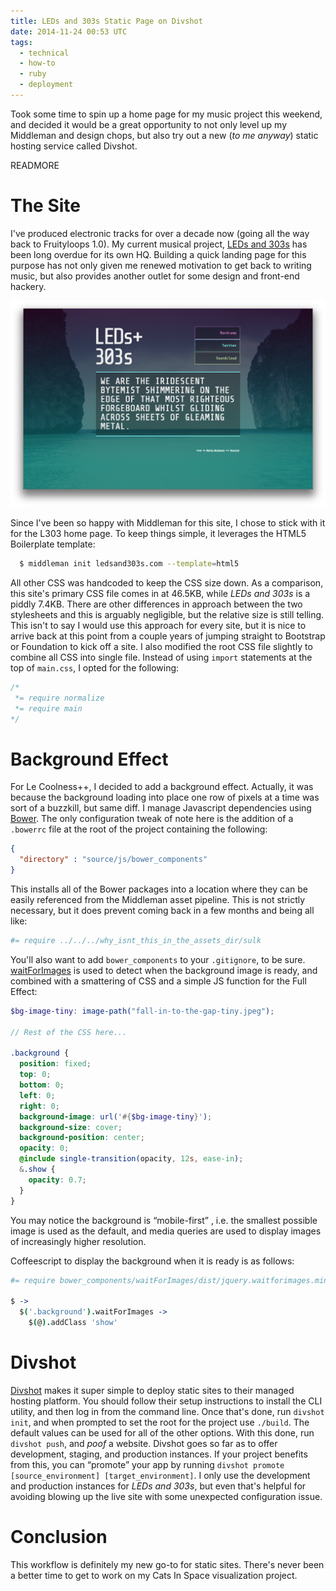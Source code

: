 ```yaml
---
title: LEDs and 303s Static Page on Divshot
date: 2014-11-24 00:53 UTC
tags:
  - technical
  - how-to
  - ruby
  - deployment
---
```


Took some time to spin up a home page for my music project this weekend, and decided it would be a great opportunity to not only level up my Middleman and design chops, but also try out a new (*to me anyway*) static hosting service called Divshot.

READMORE

# The Site

I&apos;ve produced electronic tracks for over a decade now (going all the way back to Fruityloops 1.0). My current musical project, [LEDs and 303s](http://www.ledsand303s.com) has been long overdue for its own HQ. Building a quick landing page for this purpose has not only given me renewed motivation to get back to writing music, but also provides another outlet for some design and front-end hackery.

<a href="http://www.ledsand303s.com"><img alt="LEDs and 303s Home Page" src="/images/ledshome.png" /></a>

Since I&apos;ve been so happy with Middleman for this site, I chose to stick with it for the L303 home page. To keep things simple, it leverages the HTML5 Boilerplate template:

```bash
  $ middleman init ledsand303s.com --template=html5
```

All other CSS was handcoded to keep the CSS size down. As a comparison, this site&apos;s primary CSS file comes in at 46.5KB, while *LEDs and 303s* is a piddly 7.4KB. There are other differences in approach between the two stylesheets and this is arguably negligible, but the relative size is still telling. This isn&apos;t to say I would use this approach for every site, but it is nice to arrive back at this point from a couple years of jumping straight to Bootstrap or Foundation to kick off a site. I also modified the root CSS file slightly to combine all CSS into single file. Instead of using `import` statements at the top of `main.css`, I opted for the following:

```scss
/*
 *= require normalize
 *= require main
*/
```

# Background Effect
For Le Coolness++, I decided to add a background effect. Actually, it was because the background loading into place one row of pixels at a time was sort of a buzzkill, but same diff. I manage Javascript dependencies using [Bower](http://bower.io/). The only configuration tweak of note here is the addition of a `.bowerrc` file at the root of the project containing the following:

```json
{
  "directory" : "source/js/bower_components"
}
```

This installs all of the Bower packages into a location where they can be easily referenced from the Middleman asset pipeline. This is not strictly necessary, but it does prevent coming back in a few months and being all like:

```coffee
#= require ../../../why_isnt_this_in_the_assets_dir/sulk
```

You&apos;ll also want to add `bower_components` to your `.gitignore`, to be sure. [waitForImages](https://github.com/alexanderdickson/waitForImages) is used to detect when the background image is ready, and combined with a smattering of CSS and a simple JS function for the Full Effect:

```scss
$bg-image-tiny: image-path("fall-in-to-the-gap-tiny.jpeg");

// Rest of the CSS here...

.background {
  position: fixed;
  top: 0;
  bottom: 0;
  left: 0;
  right: 0;
  background-image: url('#{$bg-image-tiny}');
  background-size: cover;
  background-position: center;
  opacity: 0;
  @include single-transition(opacity, 12s, ease-in);
  &.show {
    opacity: 0.7;
  }
}
```

You may notice the background is &#8220;mobile-first&#8221; , i.e. the smallest possible image is used as the default, and media queries are used to display images of increasingly higher resolution.

Coffeescript to display the background when it is ready is as follows:

```coffee
#= require bower_components/waitForImages/dist/jquery.waitforimages.min

$ ->
  $('.background').waitForImages ->
    $(@).addClass 'show'
```

# Divshot
[Divshot](https://divshot.com/) makes it super simple to deploy static sites to their managed hosting platform. You should follow their setup instructions to install the CLI utility, and then log in from the command line. Once that&apos;s done, run `divshot init`, and when prompted to set the root for the project use `./build`. The default values can be used for all of the other options. With this done, run `divshot push`, and *poof* a website. Divshot goes so far as to offer development, staging, and production instances. If your project benefits from this, you can &#8220;promote&#8221; your app by running `divshot promote [source_environment] [target_environment]`. I only use the development and production instances for *LEDs and 303s*, but even that&apos;s helpful for avoiding blowing up the live site with some unexpected configuration issue.

# Conclusion
This workflow is definitely my new go-to for static sites. There&apos;s never been a better time to get to work on my Cats In Space visualization project.